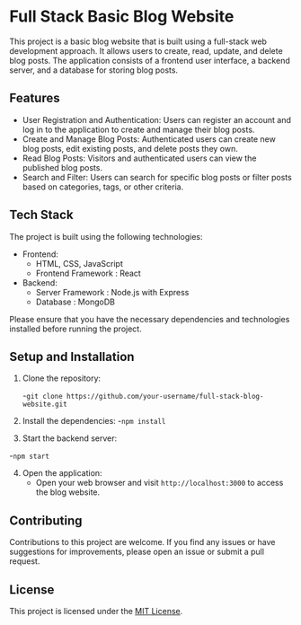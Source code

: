 # Full Stack Basic Blog Website

This project is a basic blog website that is built using a full-stack web development approach. It allows users to create, read, update, and delete blog posts. The application consists of a frontend user interface, a backend server, and a database for storing blog posts.

## Features

- User Registration and Authentication: Users can register an account and log in to the application to create and manage their blog posts.
- Create and Manage Blog Posts: Authenticated users can create new blog posts, edit existing posts, and delete posts they own.
- Read Blog Posts: Visitors and authenticated users can view the published blog posts.
- Search and Filter: Users can search for specific blog posts or filter posts based on categories, tags, or other criteria.

## Tech Stack

The project is built using the following technologies:

- Frontend:
  - HTML, CSS, JavaScript
  - Frontend Framework : React
- Backend:
  - Server Framework : Node.js with Express
  - Database : MongoDB

Please ensure that you have the necessary dependencies and technologies installed before running the project.

## Setup and Installation

1. Clone the repository:

   -```git clone https://github.com/your-username/full-stack-blog-website.git```

2. Install the dependencies:
   -```npm install```
   
3. Start the backend server:

  -```npm start```

4. Open the application:
   - Open your web browser and visit `http://localhost:3000` to access the blog website.

## Contributing

Contributions to this project are welcome. If you find any issues or have suggestions for improvements, please open an issue or submit a pull request.

## License

This project is licensed under the [MIT License](LICENSE).


